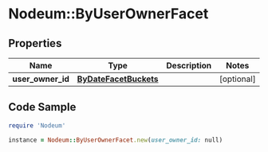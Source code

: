 # Nodeum::ByUserOwnerFacet

## Properties

Name | Type | Description | Notes
------------ | ------------- | ------------- | -------------
**user_owner_id** | [**ByDateFacetBuckets**](ByDateFacetBuckets.md) |  | [optional] 

## Code Sample

```ruby
require 'Nodeum'

instance = Nodeum::ByUserOwnerFacet.new(user_owner_id: null)
```



